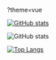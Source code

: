 ?theme=vue

[![GitHub stats](https://github-readme-stats.vercel.app/api?username=joanafloresc)](https://github.com/joanafloresc/github-readme-stats)

![GitHub stats](https://github-readme-stats.vercel.app/api?username=joanafloresc&show_icons=true&theme=transparent)

[![Top Langs](https://github-readme-stats.vercel.app/api/top-langs/?username=joanafloresc&hide_progress=true)](https://github.com/joanafloresc/github-readme-stats)
